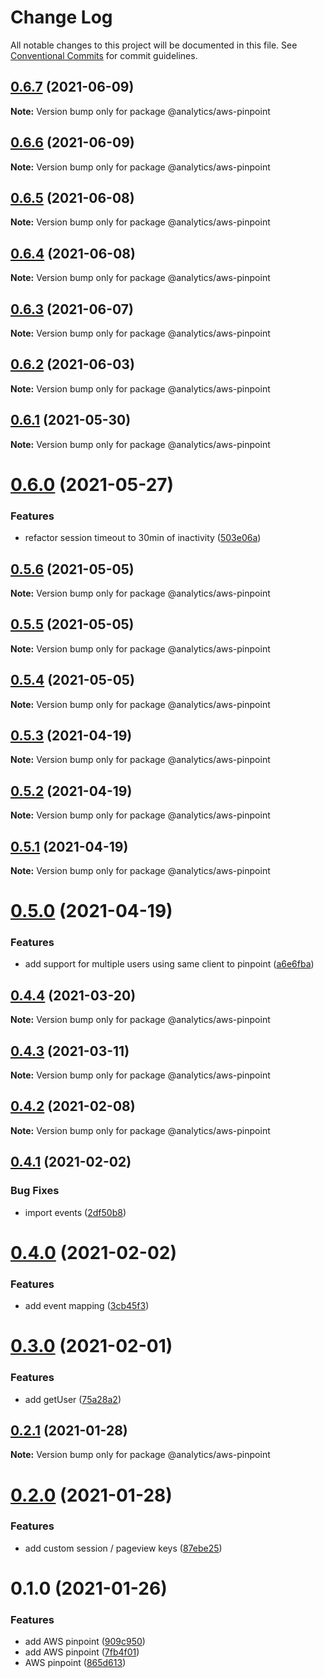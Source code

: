 # Change Log

All notable changes to this project will be documented in this file.
See [Conventional Commits](https://conventionalcommits.org) for commit guidelines.

## [0.6.7](https://github.com/DavidWells/analytics/compare/@analytics/aws-pinpoint@0.6.6...@analytics/aws-pinpoint@0.6.7) (2021-06-09)

**Note:** Version bump only for package @analytics/aws-pinpoint





## [0.6.6](https://github.com/DavidWells/analytics/compare/@analytics/aws-pinpoint@0.6.5...@analytics/aws-pinpoint@0.6.6) (2021-06-09)

**Note:** Version bump only for package @analytics/aws-pinpoint





## [0.6.5](https://github.com/DavidWells/analytics/compare/@analytics/aws-pinpoint@0.6.4...@analytics/aws-pinpoint@0.6.5) (2021-06-08)

**Note:** Version bump only for package @analytics/aws-pinpoint





## [0.6.4](https://github.com/DavidWells/analytics/compare/@analytics/aws-pinpoint@0.6.3...@analytics/aws-pinpoint@0.6.4) (2021-06-08)

**Note:** Version bump only for package @analytics/aws-pinpoint





## [0.6.3](https://github.com/DavidWells/analytics/compare/@analytics/aws-pinpoint@0.6.2...@analytics/aws-pinpoint@0.6.3) (2021-06-07)

**Note:** Version bump only for package @analytics/aws-pinpoint





## [0.6.2](https://github.com/DavidWells/analytics/compare/@analytics/aws-pinpoint@0.6.1...@analytics/aws-pinpoint@0.6.2) (2021-06-03)

**Note:** Version bump only for package @analytics/aws-pinpoint





## [0.6.1](https://github.com/DavidWells/analytics/compare/@analytics/aws-pinpoint@0.6.0...@analytics/aws-pinpoint@0.6.1) (2021-05-30)

**Note:** Version bump only for package @analytics/aws-pinpoint





# [0.6.0](https://github.com/DavidWells/analytics/compare/@analytics/aws-pinpoint@0.5.6...@analytics/aws-pinpoint@0.6.0) (2021-05-27)


### Features

* refactor session timeout to 30min of inactivity ([503e06a](https://github.com/DavidWells/analytics/commit/503e06a))





## [0.5.6](https://github.com/DavidWells/analytics/compare/@analytics/aws-pinpoint@0.5.5...@analytics/aws-pinpoint@0.5.6) (2021-05-05)

**Note:** Version bump only for package @analytics/aws-pinpoint





## [0.5.5](https://github.com/DavidWells/analytics/compare/@analytics/aws-pinpoint@0.5.4...@analytics/aws-pinpoint@0.5.5) (2021-05-05)

**Note:** Version bump only for package @analytics/aws-pinpoint





## [0.5.4](https://github.com/DavidWells/analytics/compare/@analytics/aws-pinpoint@0.5.3...@analytics/aws-pinpoint@0.5.4) (2021-05-05)

**Note:** Version bump only for package @analytics/aws-pinpoint





## [0.5.3](https://github.com/DavidWells/analytics/compare/@analytics/aws-pinpoint@0.5.2...@analytics/aws-pinpoint@0.5.3) (2021-04-19)

**Note:** Version bump only for package @analytics/aws-pinpoint





## [0.5.2](https://github.com/DavidWells/analytics/compare/@analytics/aws-pinpoint@0.5.1...@analytics/aws-pinpoint@0.5.2) (2021-04-19)

**Note:** Version bump only for package @analytics/aws-pinpoint





## [0.5.1](https://github.com/DavidWells/analytics/compare/@analytics/aws-pinpoint@0.5.0...@analytics/aws-pinpoint@0.5.1) (2021-04-19)

**Note:** Version bump only for package @analytics/aws-pinpoint





# [0.5.0](https://github.com/DavidWells/analytics/compare/@analytics/aws-pinpoint@0.4.4...@analytics/aws-pinpoint@0.5.0) (2021-04-19)


### Features

* add support for multiple users using same client to pinpoint ([a6e6fba](https://github.com/DavidWells/analytics/commit/a6e6fba))





## [0.4.4](https://github.com/DavidWells/analytics/compare/@analytics/aws-pinpoint@0.4.3...@analytics/aws-pinpoint@0.4.4) (2021-03-20)

**Note:** Version bump only for package @analytics/aws-pinpoint





## [0.4.3](https://github.com/DavidWells/analytics/compare/@analytics/aws-pinpoint@0.4.2...@analytics/aws-pinpoint@0.4.3) (2021-03-11)

**Note:** Version bump only for package @analytics/aws-pinpoint





## [0.4.2](https://github.com/DavidWells/analytics/compare/@analytics/aws-pinpoint@0.4.1...@analytics/aws-pinpoint@0.4.2) (2021-02-08)

**Note:** Version bump only for package @analytics/aws-pinpoint





## [0.4.1](https://github.com/DavidWells/analytics/compare/@analytics/aws-pinpoint@0.4.0...@analytics/aws-pinpoint@0.4.1) (2021-02-02)


### Bug Fixes

* import events ([2df50b8](https://github.com/DavidWells/analytics/commit/2df50b8))





# [0.4.0](https://github.com/DavidWells/analytics/compare/@analytics/aws-pinpoint@0.3.0...@analytics/aws-pinpoint@0.4.0) (2021-02-02)


### Features

* add event mapping ([3cb45f3](https://github.com/DavidWells/analytics/commit/3cb45f3))





# [0.3.0](https://github.com/DavidWells/analytics/compare/@analytics/aws-pinpoint@0.2.1...@analytics/aws-pinpoint@0.3.0) (2021-02-01)


### Features

* add getUser ([75a28a2](https://github.com/DavidWells/analytics/commit/75a28a2))





## [0.2.1](https://github.com/DavidWells/analytics/compare/@analytics/aws-pinpoint@0.2.0...@analytics/aws-pinpoint@0.2.1) (2021-01-28)

**Note:** Version bump only for package @analytics/aws-pinpoint





# [0.2.0](https://github.com/DavidWells/analytics/compare/@analytics/aws-pinpoint@0.1.0...@analytics/aws-pinpoint@0.2.0) (2021-01-28)


### Features

* add custom session / pageview keys ([87ebe25](https://github.com/DavidWells/analytics/commit/87ebe25))





# 0.1.0 (2021-01-26)


### Features

* add AWS pinpoint ([909c950](https://github.com/DavidWells/analytics/commit/909c950))
* add AWS pinpoint ([7fb4f01](https://github.com/DavidWells/analytics/commit/7fb4f01))
* AWS pinpoint ([865d613](https://github.com/DavidWells/analytics/commit/865d613))
